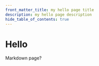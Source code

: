 ```yaml
---
front_matter_title: my hello page title
description: my hello page description
hide_table_of_contents: true
---
```


# Hello

Markdown page?
